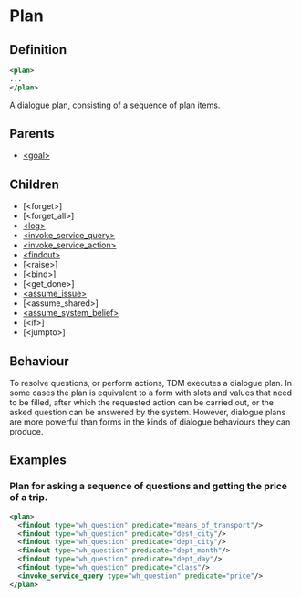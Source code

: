 # Plan
## Definition
```xml
<plan>
...
</plan>
```

A dialogue plan, consisting of a sequence of plan items.


## Parents

- [<goal\>](/dialog-domain-description-definition/domain/elements/goal)


## Children

- [<forget\>]
- [<forget_all\>]
- [<log\>](/dialog-domain-description-definition/domain/children/log)
- [<invoke_service_query\>](/dialog-domain-description-definition/domain/children/invoke_service_query)
- [<invoke_service_action\>](/dialog-domain-description-definition/domain/children/invoke_service_action)
- [<findout\>](/dialog-domain-description-definition/domain/children/findout)
- [<raise\>]
- [<bind\>]
- [<get_done\>]
- [<assume_issue\>](/dialog-domain-description-definition/domain/children/assume_issue)
- [<assume_shared\>]
- [<assume_system_belief\>](/dialog-domain-description-definition/domain/children/assume_system_belief)
- [<if\>]
- [<jumpto\>]



## Behaviour

To resolve questions, or perform actions, TDM executes a dialogue plan. In some cases the plan is equivalent to a form with slots and values that need to be filled, after which the requested action can be carried out, or the asked question can be answered by the system. However, dialogue plans are more powerful than forms in the kinds of dialogue behaviours they can produce.




## Examples
### Plan for asking a sequence of questions and getting the price of a trip.

```xml
<plan>
  <findout type="wh_question" predicate="means_of_transport"/>
  <findout type="wh_question" predicate="dest_city"/>
  <findout type="wh_question" predicate="dept_city"/>
  <findout type="wh_question" predicate="dept_month"/>
  <findout type="wh_question" predicate="dept_day"/>
  <findout type="wh_question" predicate="class"/>
  <invoke_service_query type="wh_question" predicate="price"/>
</plan>
```
